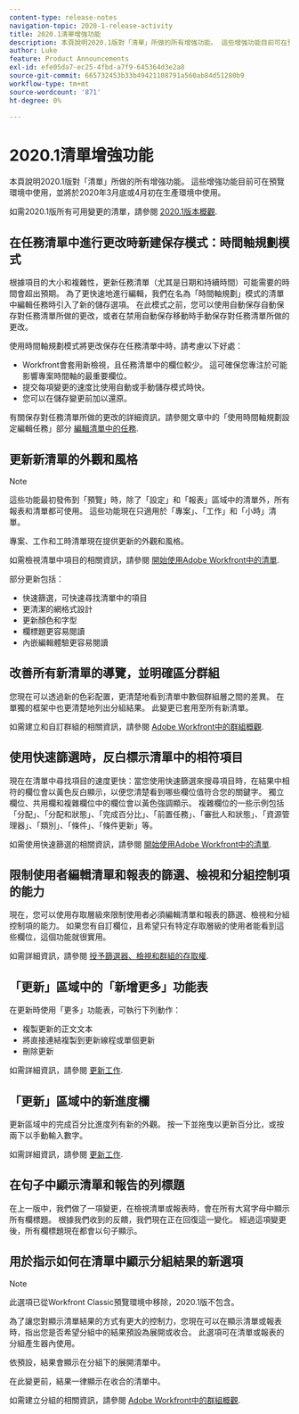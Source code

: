 ```yaml
---
content-type: release-notes
navigation-topic: 2020-1-release-activity
title: 2020.1清單增強功能
description: 本頁說明2020.1版對「清單」所做的所有增強功能。 這些增強功能目前可在預覽環境中使用，並將於2020年3月底或4月初在生產環境中使用。
author: Luke
feature: Product Announcements
exl-id: efe05da7-ec25-4fbd-a7f9-645364d3e2a8
source-git-commit: 665732453b33b49421108791a560ab84d51280b9
workflow-type: tm+mt
source-wordcount: '871'
ht-degree: 0%

---
```


# 2020.1清單增強功能

本頁說明2020.1版對「清單」所做的所有增強功能。 這些增強功能目前可在預覽環境中使用，並將於2020年3月底或4月初在生產環境中使用。

如需2020.1版所有可用變更的清單，請參閱 [2020.1版本概觀](../../../product-announcements/product-releases/2020.1-release-activity/2020.1-release-overview.md).

## 在任務清單中進行更改時新建保存模式：時間軸規劃模式

根據項目的大小和複雜性，更新任務清單（尤其是日期和持續時間）可能需要的時間會超出預期。 為了更快速地進行編輯，我們在名為「時間軸規劃」模式的清單中編輯任務時引入了新的儲存選項。 在此模式之前，您可以使用自動保存自動保存對任務清單所做的更改，或者在禁用自動保存移動時手動保存對任務清單所做的更改。

使用時間軸規劃模式將更改保存在任務清單中時，請考慮以下好處：

* Workfront會套用新檢視，且任務清單中的欄位較少。 這可確保您專注於可能影響專案時間軸的最重要欄位。
* 提交每項變更的速度比使用自動或手動儲存模式時快。
* 您可以在儲存變更前加以還原。

有關保存對任務清單所做的更改的詳細資訊，請參閱文章中的「使用時間軸規劃設定編輯任務」部分 [編輯清單中的任務](../../../manage-work/tasks/manage-tasks/edit-tasks-in-a-list.md).

## 更新新清單的外觀和風格

>[!NOTE]
>
>這些功能最初發佈到「預覽」時，除了「設定」和「報表」區域中的清單外，所有報表和清單都可使用。 這些功能現在只適用於「專案」、「工作」和「小時」清單。

專案、工作和工時清單現在提供更新的外觀和風格。

如需檢視清單中項目的相關資訊，請參閱 [開始使用Adobe Workfront中的清單](../../../workfront-basics/navigate-workfront/use-lists/view-items-in-a-list.md).

部分更新包括：

* 快速篩選，可快速尋找清單中的項目
* 更清潔的網格式設計
* 更新顏色和字型
* 欄標題更容易閱讀
* 內嵌編輯體驗更容易閱讀

## 改善所有新清單的導覽，並明確區分群組

您現在可以透過新的色彩配置，更清楚地看到清單中數個群組層之間的差異。 在單獨的框架中也更清楚地列出分組結果。 此變更已套用至所有新清單。

如需建立和自訂群組的相關資訊，請參閱 [Adobe Workfront中的群組概觀](../../../reports-and-dashboards/reports/reporting-elements/groupings-overview.md).

## 使用快速篩選時，反白標示清單中的相符項目

現在在清單中尋找項目的速度更快：當您使用快速篩選來搜尋項目時，在結果中相符的欄位會以黃色反白顯示，以便您清楚看到哪些欄位值符合您的關鍵字。 獨立欄位、共用欄和複雜欄位中的欄位會以黃色強調顯示。 複雜欄位的一些示例包括「分配」、「分配和狀態」、「完成百分比」、「前置任務」、「審批人和狀態」、「資源管理器」、「類別」、「條件」、「條件更新」等。

如需使用快速篩選的相關資訊，請參閱 [開始使用Adobe Workfront中的清單](../../../workfront-basics/navigate-workfront/use-lists/view-items-in-a-list.md).

## 限制使用者編輯清單和報表的篩選、檢視和分組控制項的能力

現在，您可以使用存取層級來限制使用者必須編輯清單和報表的篩選、檢視和分組控制項的能力。 如果您有自訂欄位，且希望只有特定存取層級的使用者能看到這些欄位，這個功能就很實用。

如需詳細資訊，請參閱 [授予篩選器、檢視和群組的存取權](../../../administration-and-setup/add-users/configure-and-grant-access/grant-access-fvg.md).

## 「更新」區域中的「新增更多」功能表

在更新時使用「更多」功能表，可執行下列動作：

* 複製更新的正文文本
* 將直接連結複製到更新線程或單個更新
* 刪除更新

如需詳細資訊，請參閱 [更新工作](../../../workfront-basics/updating-work-items-and-viewing-updates/update-work.md).

## 「更新」區域中的新進度欄

更新區域中的完成百分比進度列有新的外觀。 按一下並拖曳以更新百分比，或按兩下以手動輸入數字。

如需詳細資訊，請參閱 [更新工作](../../../workfront-basics/updating-work-items-and-viewing-updates/update-work.md).

## 在句子中顯示清單和報告的列標題

在上一版中，我們做了一項變更，在檢視清單或報表時，會在所有大寫字母中顯示所有欄標題。 根據我們收到的反饋，我們現在正在回復這一變化。 經過這項變更後，所有欄標題現在都會以句子顯示。

## 用於指示如何在清單中顯示分組結果的新選項

>[!NOTE]
>
>此選項已從Workfront Classic預覽環境中移除，2020.1版不包含。

為了讓您對顯示清單結果的方式有更大的控制力，您現在可以在顯示清單或報表時，指出您是否希望分組中的結果預設為展開或收合。 此選項可在清單或報表的分組產生器內使用。

依預設，結果會顯示在分組下的展開清單中。

在此變更前，結果一律顯示在收合的清單中。

如需建立分組的相關資訊，請參閱 [Adobe Workfront中的群組概觀](../../../reports-and-dashboards/reports/reporting-elements/groupings-overview.md).
